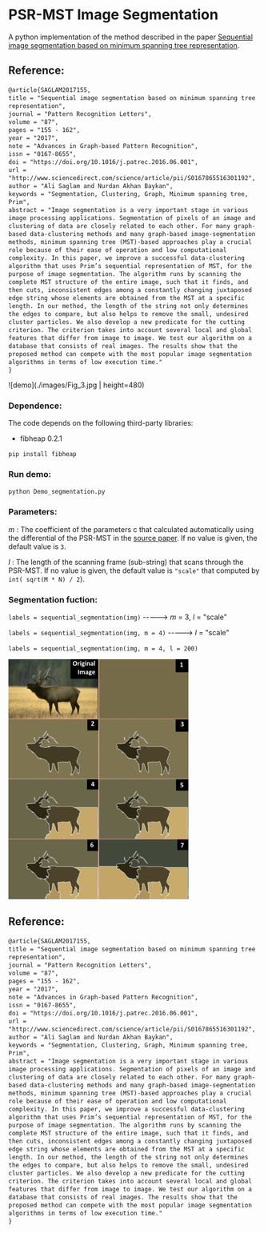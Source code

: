 # PSR-MST Image Segmentation
A python implementation of the method described in the paper [Sequential image segmentation based on minimum spanning tree representation](https://www.sciencedirect.com/science/article/abs/pii/S0167865516301192).


## Reference:

```
@article{SAGLAM2017155,
title = "Sequential image segmentation based on minimum spanning tree representation",
journal = "Pattern Recognition Letters",
volume = "87",
pages = "155 - 162",
year = "2017",
note = "Advances in Graph-based Pattern Recognition",
issn = "0167-8655",
doi = "https://doi.org/10.1016/j.patrec.2016.06.001",
url = "http://www.sciencedirect.com/science/article/pii/S0167865516301192",
author = "Ali Saglam and Nurdan Akhan Baykan",
keywords = "Segmentation, Clustering, Graph, Minimum spanning tree, Prim",
abstract = "Image segmentation is a very important stage in various image processing applications. Segmentation of pixels of an image and clustering of data are closely related to each other. For many graph-based data-clustering methods and many graph-based image-segmentation methods, minimum spanning tree (MST)-based approaches play a crucial role because of their ease of operation and low computational complexity. In this paper, we improve a successful data-clustering algorithm that uses Prim’s sequential representation of MST, for the purpose of image segmentation. The algorithm runs by scanning the complete MST structure of the entire image, such that it finds, and then cuts, inconsistent edges among a constantly changing juxtaposed edge string whose elements are obtained from the MST at a specific length. In our method, the length of the string not only determines the edges to compare, but also helps to remove the small, undesired cluster particles. We also develop a new predicate for the cutting criterion. The criterion takes into account several local and global features that differ from image to image. We test our algorithm on a database that consists of real images. The results show that the proposed method can compete with the most popular image segmentation algorithms in terms of low execution time."
}
```


![demo](./images/Fig_3.jpg | height=480)

### Dependence:
The code depends on the following third-party libraries:
- fibheap 0.2.1

```
pip install fibheap
```

### Run demo: 
```
python Demo_segmentation.py
```

### Parameters:
*m* : The coefficient of the parameters c that calculated automatically using the differential of the PSR-MST in the [source paper](https://www.sciencedirect.com/science/article/abs/pii/S0167865516301192). If no value is given, the default value is ``3``.

*l* : The length of the scanning frame (sub-string) that scans through the PSR-MST. If no value is given, the default value is ``"scale"`` that computed by ``int( sqrt(M * N) / 2``).

### Segmentation  fuction:

 ``labels = sequential_segmentation(img)`` -----> *m* = 3, *l* = "scale"

``labels = sequential_segmentation(img, m = 4)`` -----> *l* = "scale"

``labels = sequential_segmentation(img, m = 4, l = 200)``



![demo](./images/Fig_5.jpg)


## Reference:

```
@article{SAGLAM2017155,
title = "Sequential image segmentation based on minimum spanning tree representation",
journal = "Pattern Recognition Letters",
volume = "87",
pages = "155 - 162",
year = "2017",
note = "Advances in Graph-based Pattern Recognition",
issn = "0167-8655",
doi = "https://doi.org/10.1016/j.patrec.2016.06.001",
url = "http://www.sciencedirect.com/science/article/pii/S0167865516301192",
author = "Ali Saglam and Nurdan Akhan Baykan",
keywords = "Segmentation, Clustering, Graph, Minimum spanning tree, Prim",
abstract = "Image segmentation is a very important stage in various image processing applications. Segmentation of pixels of an image and clustering of data are closely related to each other. For many graph-based data-clustering methods and many graph-based image-segmentation methods, minimum spanning tree (MST)-based approaches play a crucial role because of their ease of operation and low computational complexity. In this paper, we improve a successful data-clustering algorithm that uses Prim’s sequential representation of MST, for the purpose of image segmentation. The algorithm runs by scanning the complete MST structure of the entire image, such that it finds, and then cuts, inconsistent edges among a constantly changing juxtaposed edge string whose elements are obtained from the MST at a specific length. In our method, the length of the string not only determines the edges to compare, but also helps to remove the small, undesired cluster particles. We also develop a new predicate for the cutting criterion. The criterion takes into account several local and global features that differ from image to image. We test our algorithm on a database that consists of real images. The results show that the proposed method can compete with the most popular image segmentation algorithms in terms of low execution time."
}
```
